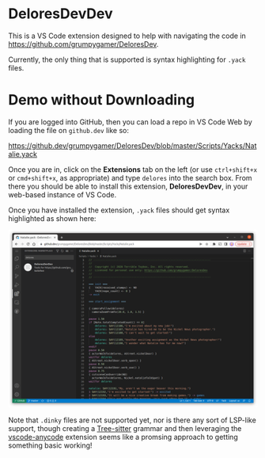 # DeloresDevDev

This is a VS Code extension designed to help with navigating
the code in https://github.com/grumpygamer/DeloresDev.

Currently, the only thing that is supported is syntax highlighting
for `.yack` files.

# Demo without Downloading

If you are logged into GitHub, then you can load a repo in VS Code Web
by loading the file on `github.dev` like so:

https://github.dev/grumpygamer/DeloresDev/blob/master/Scripts/Yacks/Natalie.yack

Once you are in, click on the **Extensions** tab on the left
(or use `ctrl+shift+x` or `cmd+shift+x`, as appropriate) and type
`delores` into the search box. From there you should be able to install
this extension, **DeloresDevDev**, in your web-based instance of VS Code.

Once you have installed the extension, `.yack` files should get syntax
highlighted as shown here:

![`Natalie.yack` syntax highlighted using DeloresDevDev](./docs/vscodeweb.png)

Note that `.dinky` files are not supported yet, nor is there any
sort of LSP-like support, though creating a
[Tree-sitter](https://tree-sitter.github.io/tree-sitter/) grammar
and then leveraging the [vscode-anycode](https://github.com/microsoft/vscode-anycode)
extension seems like a promsing approach to getting something basic working!
